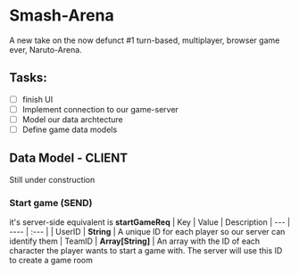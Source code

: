# Smash-Arena
A new take on the now defunct #1 turn-based, multiplayer, browser game ever, Naruto-Arena.

## Tasks:
- [ ] finish UI
- [ ] Implement connection to our game-server
- [ ] Model our data archtecture   
- [ ] Define game data models 

## Data Model - CLIENT
Still under construction
### Start game (SEND)
it's server-side equivalent is **startGameReq**
| Key | Value | Description
| --- | ---- | :--- |
| UserID | **String** | A unique ID for each player so our server can identify them
| TeamID | **Array[String]** | An array with the ID of each character the player wants to start a game with. The server will use this ID to create a game room
